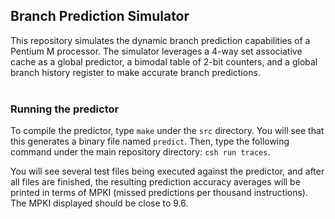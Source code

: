 ## Branch Prediction Simulator ##

This repository simulates the dynamic branch prediction capabilities of a Pentium M processor. The simulator leverages a 4-way set associative cache as a global predictor, a bimodal table of 2-bit counters, and a global branch history register to make accurate branch predictions. <br/><br/>

### Running the predictor ###

To compile the predictor, type ``make`` under the ``src`` directory. You will see that this generates a binary file named ``predict``. Then, type the following command under the main repository directory: ``csh run traces``. 

You will see several test files being executed against the predictor, and after all files are finished, the resulting prediction accuracy averages will be printed in terms of MPKI (missed predictions per thousand instructions). The MPKI displayed should be close to 9.6.
